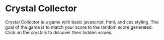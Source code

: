 # Crystal Collector

Crystal Collector is a game with basic javascript, html, and css styling.
The goal of the game is to match your score to the random score generated.
Click on the crystals to discover their hidden values.
